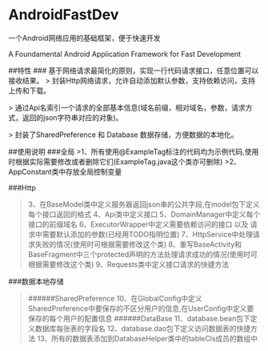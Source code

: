 # AndroidFastDev

一个Android网络应用的基础框架，便于快速开发<p>
A Foundamental Android Application Framework for Fast Development
<p><p>
##特性
### 基于网络请求最简化的原则，实现一行代码请求接口，任意位置可以接收结果。
> 封装Http网络请求，允许自动添加默认参数，支持依赖访问，支持上传和下载。<p>
> 通过Api名索引一个请求的全部基本信息(域名前缀，相对域名，参数，请求方式，返回的json字符串对应的对象)。<p>
> 封装了SharedPreference 和 Database 数据存储，方便数据的本地化。<p>

<p>
##使用说明
###全局
>1、所有使用@ExampleTag标注的代码均为示例代码,使用时根据实际需要修改或者删除它们(ExampleTag.java这个类亦可删除)
>2、AppConstant类中存放全局控制变量

###Http
>3、在BaseModel类中定义服务器返回json串的公共字段,在model包下定义每个接口返回的格式
>4、Api类中定义接口
>5、DomainManager中定义每个接口的前缀域名
>6、ExecutorWrapper中定义需要依赖访问的接口 以及 请求中需要默认添加的参数(已经用TODO指明位置)
>7、HttpService中处理请求失败的情况(使用时可根据需要修改这个类)
>8、重写BaseActivity和BaseFragment中三个protected声明的方法处理请求成功的情况(使用时可根据需要修改这个类)
>9、Requests类中定义接口请求的快捷方法

###数据本地存储
>######SharedPreference
>10、在GlobalConfig中定义SharedPreference中要保存的不区分用户的信息,在UserConfig中定义要保存的每个用户的配置信息
>######DataBase
>11、database.bean包下定义数据库每张表的字段名
>12、database.dao包下定义访问数据表的快捷方法
>13、所有的数据表添加到DatabaseHelper类中的tableCls成员的数组中

